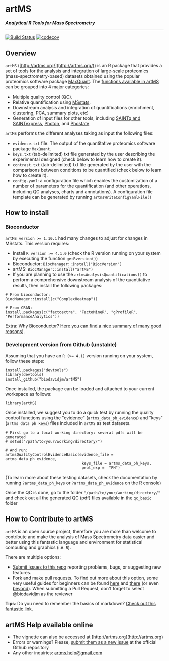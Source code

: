 # artMS

___Analytical R Tools for Mass Spectrometry___

---

[![Build Status](https://travis-ci.com/biodavidjm/artMS.svg?branch=master)](https://travis-ci.com/biodavidjm/artMS)
[![codecov](https://codecov.io/github/biodavidjm/artMS/branch/master/graphs/badge.svg)](https://codecov.io/github/biodavidjm/artMS) 


## Overview

`artMS` ([http://artms.org/](http://artms.org/)) is an R package that provides a set of tools for the analysis and integration of large-scale proteomics (mass-spectrometry-based) datasets obtained using the popular proteomics software package 
[MaxQuant](http://www.biochem.mpg.de/5111795/maxquant). The [functions available in artMS](https://biodavidjm.github.io/artMS/reference/index.html) can be grouped into 4 major categories:

- Multiple quality control (QC).
- Relative quantification using [MSstats](http://msstats.org/).
- Downstream analysis and integration of quantifications (enrichment, clustering, PCA, summary plots, etc)
- Generation of input files for other tools, including [SAINTq and SAINTexpress](http://saint-apms.sourceforge.net/Main.html), [Photon](https://github.com/jdrudolph/photon), and [Phosfate](http://phosfate.com/)


`artMS` performs the different analyses taking as input the following files:

- `evidence.txt` file: The output of the quantitative proteomics software 
package `MaxQuant`. 
- `keys.txt` (tab-delimited) txt file generated by the user describing the experimental designed (check below to learn how to create it).
- `contrast.txt` (tab-delimited) txt file generated by the user with the comparisons between conditions to be quantified (check below to learn how to create it).
- `config.yaml`: a configuration file which enables the customization of a number of parameters for the quantification (and other operations, including QC analyses, charts and annotations). A configuration file template can be generated by running `artmsWriteConfigYamlFile()`



## How to install

### Bioconductor

`artMS version >= 1.10.1` had many changes to adjust for changes in MSstats. This version requires:

- Install `R version >= 4.1.0` (check the R version running on your system by executing the function `getRversion()`)
- Bioconductor: `BiocManager::install("BiocVersion")`
- artMS: `BiocManager::install("artMS")`
- If you are planning to use the `artmsAnalysisQuantifications()` to perform a comprehensive downstream analysis of the quantitative results, then install the following packages:

```
# From bioconductor:
BiocManager::install(c("ComplexHeatmap"))

# From CRAN:
install.packages(c("factoextra", "FactoMineR", "gProfileR", "PerformanceAnalytics"))
```

Extra: Why Bioconductor? [Here you can find a nice summary of many good reasons](https://bioinformatics.stackexchange.com/questions/639/why-bioconductor)).

### Development version from Github (unstable)

Assuming that you have an `R (>= 4.1)` version running on your system, 
follow these steps:

```
install.packages("devtools")
library(devtools)
install_github("biodavidjm/artMS")
```

Once installed, the package can be loaded and attached to your current 
workspace as follows:

```{r, eval=TRUE}
library(artMS)
```

Once installed, we suggest you to do a quick test by running the quality control functions using the "evidence" (`artms_data_ph_evidence`) and "keys" (`artms_data_ph_keys`) files included in `artMS` as test datasets.

```
# First go to a local working directory: several pdfs will be generated
# setwd("/path/to/your/working/directory/")

# And run:
artmsQualityControlEvidenceBasic(evidence_file = artms_data_ph_evidence,
                                  keys_file = artms_data_ph_keys, 
                                  prot_exp =  "PH")
```

(To learn more about these testing datasets, check the documentation by running `?artms_data_ph_keys` or `?artms_data_ph_evidence` on the R console)


Once the QC is done, go to the folder `"/path/to/your/working/directory/"` and check out all the generated QC (pdf) files available in the `qc_basic` folder

## How to Contribute to artMS

`artMS` is an open source project, therefore you are more than welcome to contribute and make the analysis of Mass Spectrometry data easier and better using this fantastic language and environment for statistical computing and graphics (i.e. `R`).

There are multiple options:

- [Submit issues to this repo](https://github.com/biodavidjm/artMS/issues) reporting problems, bugs, or suggesting new features.
- Fork and make pull requests. To find out more about this option, 
some very useful guides for beginners can be found <a href="https://akrabat.com/the-beginners-guide-to-contributing-to-a-github-project/" target="blank">here</a>
and <a href="https://github.com/Bioconductor/Contributions/blob/master/CONTRIBUTING.md" target="blank">there</a> (or even <a href="http://lmgtfy.com/?q=how+to+contribute+to+a+github+project" target="blank">beyond</a>). When submitting a Pull Request, don't forget to select @biodavidjm as the reviewer

__Tips__: Do you need to remember the basics of markdown? [Check out this fantastic link](https://commonmark.org/help/tutorial/index.html).


## artMS Help available online

- The vignette can also be accessed at [http://artms.org](http://artms.org)
- Errors or warnings? Please, 
<a href="https://github.com/biodavidjm/artMS/issues" target="_blank">submit them as a new issue</a>
at the official Github repository
- Any other inquiries: <artms.help@gmail.com>





